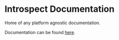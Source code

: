 # Introspect Documentation

Home of any platform agnostic documentation.

Documentation can be found [here](https://github.com/ItsSynergi/introspect-docs/wiki).
